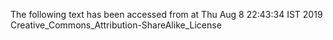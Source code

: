 The following text has been accessed from at Thu Aug 8 22:43:34 IST 2019
Creative_Commons_Attribution-ShareAlike_License
